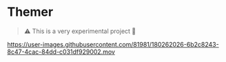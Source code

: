 # Themer

> ⚠️ This is a very experimental project 🚨

https://user-images.githubusercontent.com/81981/180262026-6b2c8243-8c47-4cac-84dd-c031df929002.mov
